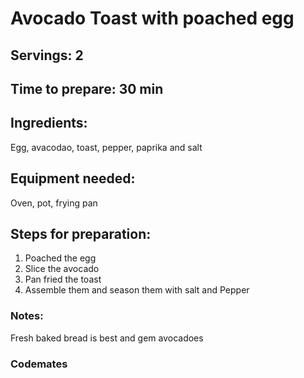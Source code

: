 # Avocado Toast with poached egg
## Servings: 2

## Time to prepare: 30 min

## Ingredients:
Egg, avacodao, toast, pepper, paprika and salt

## Equipment needed:
Oven, pot, frying pan

## Steps for preparation:
1. Poached the egg
2. Slice the avocado
3. Pan fried the toast
4. Assemble them and season them with salt and Pepper


### Notes:
Fresh baked bread is best and gem avocadoes


### Codemates #
